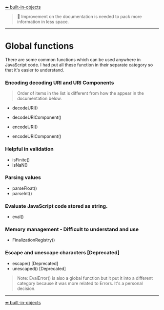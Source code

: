[⬅ built-in-objects](https://github.com/dhunmoon/javascript-cheatsheet/blob/main/built-in-objects.md)
> 🚧 Improvement on the documentation is needed to pack more information in less space.
<hr>

# Global functions

There are some common functions which can be used anywhere in JavaScript code. I had put all these function in their separate category so that it's easier to understand.

### Encoding decoding URI and URI Components
> Order of items in the list is different from how the appear in the documentation below.
* decodeURI() 
* decodeURIComponent()
* encodeURI()

* encodeURIComponent()

### Helpful in validation
* isFinite()
* isNaN()

### Parsing values
* parseFloat()
* parseInt()

### Evaluate JavaScript code stored as string.
* eval()

### Memory management - Difficult to understand and use
* FinalizationRegistry()

### Escape and unescape characters [Deprecated]
* escape() [Deprecated]
* unescaped() [Deprecated]

> Note: EvalError() is also a global function but it put it into a different category because it was more related to Errors. It's a personal decision.
<hr>

[⬅ built-in-objects](https://github.com/dhunmoon/javascript-cheatsheet/blob/main/built-in-objects.md)


